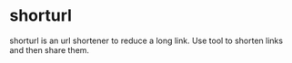 # shorturl
shorturl is an url shortener to reduce a long link. Use tool to shorten links and then share them.